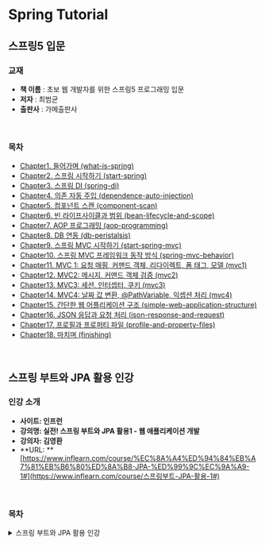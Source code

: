 # Spring Tutorial

## 스프링5 입문

### 교재

* **책 이름** : 초보 웹 개발자를 위한 스프링5 프로그래밍 입문
* **저자** : 최범균
* **출판사** : 가메출판사

<br>

### 목차

* [Chapter1. 들어가며 (what-is-spring)](https://github.com/LeeSM0518/spring-tutorial/tree/master/what-is-spring)
* [Chapter2. 스프링 시작하기 (start-spring)](https://github.com/LeeSM0518/spring-tutorial/tree/master/start-spring)
* [Chapter3. 스프링 DI (spring-di)](https://github.com/LeeSM0518/spring-tutorial/tree/master/spring-di)
* [Chapter4. 의존 자동 주입 (dependence-auto-injection)](https://github.com/LeeSM0518/spring-tutorial/tree/master/dependence-auto-injection)
* [Chapter5. 컴포넌트 스캔 (component-scan)](https://github.com/LeeSM0518/spring-tutorial/tree/master/component-scan)
* [Chapter6. 빈 라이프사이클과 범위 (bean-lifecycle-and-scope)](https://github.com/LeeSM0518/spring-tutorial/tree/master/bean-lifecycle-and-scope)
* [Chapter7. AOP 프로그래밍 (aop-programming)](https://github.com/LeeSM0518/spring-tutorial/tree/master/aop-programming)
* [Chapter8. DB 연동 (db-peristalsis)](https://github.com/LeeSM0518/spring-tutorial/tree/master/db-peristalsis)
* [Chapter9. 스프링 MVC 시작하기 (start-spring-mvc)](https://github.com/LeeSM0518/spring-tutorial/tree/master/start-spring-mvc)
* [Chapter10. 스프링 MVC 프레임워크 동작 방식 (spring-mvc-behavior)](https://github.com/LeeSM0518/spring-tutorial/tree/master/spring-mvc-behavior)
* [Chapter11. MVC 1: 요청 매핑, 커맨드 객체, 리다이렉트, 폼 태그, 모델 (mvc1)](https://github.com/LeeSM0518/spring-tutorial/tree/master/mvc1)
* [Chapter12. MVC2: 메시지, 커맨드 객체 검증 (mvc2)](https://github.com/LeeSM0518/spring-tutorial/tree/master/mvc2)
* [Chapter13. MVC3: 세션, 인터셉터, 쿠키 (mvc3)](https://github.com/LeeSM0518/spring-tutorial/tree/master/mvc3)
* [Chapter14. MVC4: 날짜 값 변환, @PathVariable, 익셉션 처리 (mvc4)](https://github.com/LeeSM0518/spring-tutorial/tree/master/mvc4)
* [Chapter15. 간단한 웹 어플리케이션 구조 (simple-web-application-structure)](https://github.com/LeeSM0518/spring-tutorial/tree/master/simple-web-application-structure)
* [Chapter16. JSON 응답과 요청 처리 (json-response-and-request)](https://github.com/LeeSM0518/spring-tutorial/tree/master/json-response-and-request)
* [Chapter17. 프로필과 프로퍼티 파일 (profile-and-property-files)](https://github.com/LeeSM0518/spring-tutorial/tree/master/profile-and-property-files)
* [Chapter18. 마치며 (finishing)](https://github.com/LeeSM0518/spring-tutorial/tree/master/finishing)

<br>

## 스프링 부트와 JPA 활용 인강

### 인강 소개

* **사이트: 인프런**
* **강의명: 실전! 스프링 부트와 JPA 활용1 - 웹 애플리케이션 개발**
* **강의자: 김영환**
* **URL: ** [https://www.inflearn.com/course/%EC%8A%A4%ED%94%84%EB%A7%81%EB%B6%80%ED%8A%B8-JPA-%ED%99%9C%EC%9A%A9-1#](https://www.inflearn.com/course/스프링부트-JPA-활용-1#)

<br>

### 목차

<details>
  <summary>스프링 부트와 JPA 활용 인강</summary>
  <ol>
    <li><a href="https://github.com/LeeSM0518/spring-tutorial/tree/master/inflearn/boot-and-jpa/summary/project-setting.md">프로젝트 환경설정</a></li>
    <li><a href="https://github.com/LeeSM0518/spring-tutorial/tree/master/inflearn/boot-and-jpa/summary/library-review.md">라이브러리 살펴보기</a></li>
    <li><a href="https://github.com/LeeSM0518/spring-tutorial/tree/master/inflearn/boot-and-jpa/summary/view-setting.md">View 환경설정</a></li>
    <li><a href="https://github.com/LeeSM0518/spring-tutorial/tree/master/inflearn/boot-and-jpa/summary/h2-database-install.md">H2 데이터베이스 설치</a></li>
    <li><a href="https://github.com/LeeSM0518/spring-tutorial/tree/master/inflearn/boot-and-jpa/summary/jpa-and-db-setting">JPA와 DB 설정, 동작 확인</a></li>
    <li><a href="https://github.com/LeeSM0518/spring-tutorial/tree/master/inflearn/boot-and-jpa/summary/domain-driven-design.md">도메인 분석 설계</a></li>
    <li><a href="https://github.com/LeeSM0518/spring-tutorial/tree/master/inflearn/boot-and-jpa/summary/entity-class-development.md">엔티티 클래스 개발</a></li>
    <li><a href="https://github.com/LeeSM0518/spring-tutorial/tree/master/inflearn/boot-and-jpa/summary/application-development-ready.md">애플리케이션 구현 준비</a></li>
    <li><a href="https://github.com/LeeSM0518/spring-tutorial/tree/master/inflearn/boot-and-jpa/summary/member-domain-development.md">회원 도메인 개발</a></li>
    <li><a href="https://github.com/LeeSM0518/spring-tutorial/tree/master/inflearn/boot-and-jpa/summary/item-domain-development.md">상품 도메인 개발</a></li>
    <li><a href="https://github.com/LeeSM0518/spring-tutorial/tree/master/inflearn/boot-and-jpa/summary/order-domain-development.md">주문 도메인 개발</a></li>
    <li><a href="https://github.com/LeeSM0518/spring-tutorial/tree/master/inflearn/boot-and-jpa/summary/web-layer-development.md">웹 계층 개발</a></li>
  </ol>
</details>